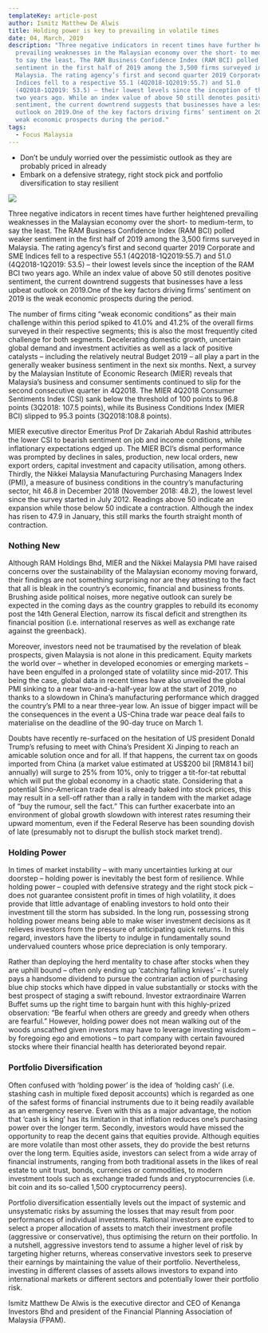 ```yaml
---
templateKey: article-post
author: Ismitz Matthew De Alwis
title: Holding power is key to prevailing in volatile times
date: 04, March, 2019
description: "Three negative indicators in recent times have further heightened
  prevailing weaknesses in the Malaysian economy over the short- to medium-term,
  to say the least. The RAM Business Confidence Index (RAM BCI) polled weaker
  sentiment in the first half of 2019 among the 3,500 firms surveyed in
  Malaysia. The rating agency’s first and second quarter 2019 Corporate and SME
  Indices fell to a respective 55.1 (4Q2018-1Q2019:55.7) and 51.0
  (4Q2018-1Q2019: 53.5) – their lowest levels since the inception of the RAM BCI
  two years ago. While an index value of above 50 still denotes positive
  sentiment, the current downtrend suggests that businesses have a less upbeat
  outlook on 2019.One of the key factors driving firms’ sentiment on 2019 is the
  weak economic prospects during the period."
tags:
  - Focus Malaysia
---
```

* Don’t be unduly worried over the pessimistic outlook as they are probably priced in already
* Embark on a defensive strategy, right stock pick and portfolio diversification to stay resilient

![](/img/2019-01-14-focus-malaysia-deceptive-trade-conflict-truce.png)

Three negative indicators in recent times have further heightened prevailing weaknesses in the Malaysian economy over the short- to medium-term, to say the least. The RAM Business Confidence Index (RAM BCI) polled weaker sentiment in the first half of 2019 among the 3,500 firms surveyed in Malaysia. The rating agency’s first and second quarter 2019 Corporate and SME Indices fell to a respective 55.1 (4Q2018-1Q2019:55.7) and 51.0 (4Q2018-1Q2019: 53.5) – their lowest levels since the inception of the RAM BCI two years ago. While an index value of above 50 still denotes positive sentiment, the current downtrend suggests that businesses have a less upbeat outlook on 2019.One of the key factors driving firms’ sentiment on 2019 is the weak economic prospects during the period.

The number of firms citing “weak economic conditions” as their main challenge within this period spiked to 41.0% and 41.2% of the overall firms surveyed in their respective segments; this is also the most frequently cited challenge for both segments. Decelerating domestic growth, uncertain global demand and investment activities as well as a lack of positive catalysts – including the relatively neutral Budget 2019 – all play a part in the generally weaker business sentiment in the next six months. Next, a survey by the Malaysian Institute of Economic Research (MIER) reveals that Malaysia’s business and consumer sentiments continued to slip for the second consecutive quarter in 4Q2018. The MIER 4Q2018 Consumer Sentiments Index (CSI) sank below the threshold of 100 points to 96.8 points (3Q2018: 107.5 points), while its Business Conditions Index (MIER BCI) slipped to 95.3 points (3Q2018:108.8 points).

MIER executive director Emeritus Prof Dr Zakariah Abdul Rashid attributes the lower CSI to bearish sentiment on job and income conditions, while inflationary expectations edged up. The MIER BCI’s dismal performance was prompted by declines in sales, production, new local orders, new export orders, capital investment and capacity utilisation, among others. Thirdly, the Nikkei Malaysia Manufacturing Purchasing Managers Index (PMI), a measure of business conditions in the country’s manufacturing sector, hit 46.8 in December 2018 (November 2018: 48.2), the lowest level since the survey started in July 2012. Readings above 50 indicate an expansion while those below 50 indicate a contraction. Although the index has risen to 47.9 in January, this still marks the fourth straight month of contraction.

### Nothing New

Although RAM Holdings Bhd, MIER and the Nikkei Malaysia PMI have raised concerns over the sustainability of the Malaysian economy moving forward, their findings are not something surprising nor are they attesting to the fact that all is bleak in the country’s economic, financial and business fronts. Brushing aside political noises, more negative outlook can surely be expected in the coming days as the country grapples to rebuild its economy post the 14th General Election, narrow its fiscal deficit and strengthen its financial position (i.e. international reserves as well as exchange rate against the greenback).

Moreover, investors need not be traumatised by the revelation of bleak prospects, given Malaysia is not alone in this predicament. Equity markets the world over – whether in developed economies or emerging markets – have been engulfed in a prolonged state of volatility since mid-2017. This being the case, global data in recent times have also unveiled the global PMI sinking to a near two-and-a-half-year low at the start of 2019, no thanks to a slowdown in China’s manufacturing performance which dragged the country’s PMI to a near three-year low. An issue of bigger impact will be the consequences in the event a US-China trade war peace deal fails to materialise on the deadline of the 90-day truce on March 1.

Doubts have recently re-surfaced on the hesitation of US president Donald Trump’s refusing to meet with China’s President Xi Jinping to reach an amicable solution once and for all. If that happens, the current tax on goods imported from China (a market value estimated at US$200 bil \[RM814.1 bil] annually) will surge to 25% from 10%, only to trigger a tit-for-tat rebuttal which will put the global economy in a chaotic state. Considering that a potential Sino-American trade deal is already baked into stock prices, this may result in a sell-off rather than a rally in tandem with the market adage of “buy the rumour, sell the fact.” This can further exacerbate into an environment of global growth slowdown with interest rates resuming their upward momentum, even if the Federal Reserve has been sounding dovish of late (presumably not to disrupt the bullish stock market trend).

### Holding Power

In times of market instability – with many uncertainties lurking at our doorstep – holding power is inevitably the best form of resilience. While holding power – coupled with defensive strategy and the right stock pick – does not guarantee consistent profit in times of high volatility, it does provide that little advantage of enabling investors to hold onto their investment till the storm has subsided. In the long run, possessing strong holding power means being able to make wiser investment decisions as it relieves investors from the pressure of anticipating quick returns. In this regard, investors have the liberty to indulge in fundamentally sound undervalued counters whose price depreciation is only temporary.

Rather than deploying the herd mentality to chase after stocks when they are uphill bound – often only ending up ‘catching falling knives’ – it surely pays a handsome dividend to pursue the contrarian action of purchasing blue chip stocks which have dipped in value substantially or stocks with the best prospect of staging a swift rebound. Investor extraordinaire Warren Buffet sums up the right time to bargain hunt with this highly-prized observation: “Be fearful when others are greedy and greedy when others are fearful.” However, holding power does not mean walking out of the woods unscathed given investors may have to leverage investing wisdom – by foregoing ego and emotions – to part company with certain favoured stocks where their financial health has deteriorated beyond repair.

### Portfolio Diversification

Often confused with ‘holding power’ is the idea of ‘holding cash’ (i.e. stashing cash in multiple fixed deposit accounts) which is regarded as one of the safest forms of financial instruments due to it being readily available as an emergency reserve. Even with this as a major advantage, the notion that ‘cash is king’ has its limitation in that inflation reduces one’s purchasing power over the longer term. Secondly, investors would have missed the opportunity to reap the decent gains that equities provide. Although equities are more volatile than most other assets, they do provide the best returns over the long term. Equities aside, investors can select from a wide array of financial instruments, ranging from both traditional assets in the likes of real estate to unit trust, bonds, currencies or commodities, to modern investment tools such as exchange traded funds and cryptocurrencies (i.e. bit coin and its so-called 1,500 cryptocurrency peers).

Portfolio diversification essentially levels out the impact of systemic and unsystematic risks by assuming the losses that may result from poor performances of individual investments. Rational investors are expected to select a proper allocation of assets to match their investment profile (aggressive or conservative), thus optimising the return on their portfolio. In a nutshell, aggressive investors tend to assume a higher level of risk by targeting higher returns, whereas conservative investors seek to preserve their earnings by maintaining the value of their portfolio. Nevertheless, investing in different classes of assets allows investors to expand into international markets or different sectors and potentially lower their portfolio risk.

Ismitz Matthew De Alwis is the executive director and CEO of Kenanga Investors Bhd and president of the Financial Planning Association of Malaysia (FPAM).